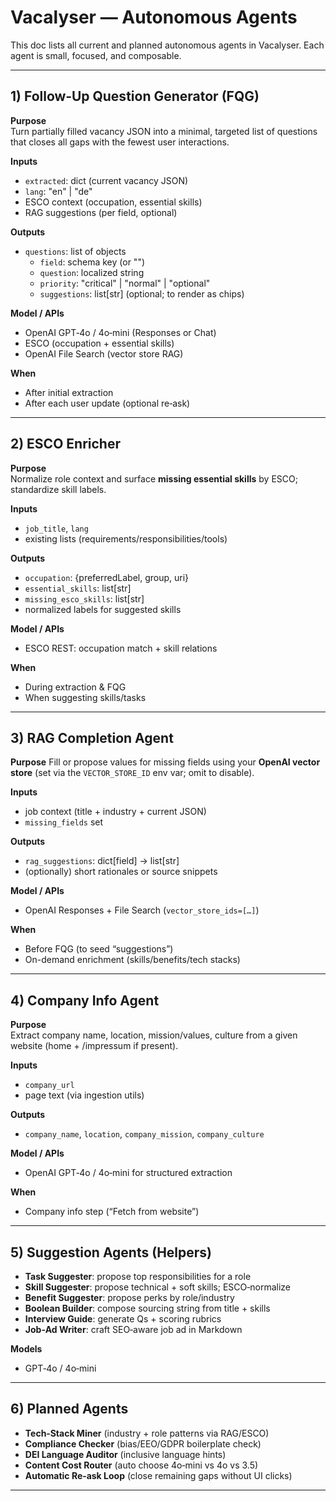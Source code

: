 # Vacalyser — Autonomous Agents

This doc lists all current and planned autonomous agents in Vacalyser. Each agent is small, focused, and composable.

---

## 1) Follow‑Up Question Generator (FQG)

**Purpose**  
Turn partially filled vacancy JSON into a minimal, targeted list of questions that closes all gaps with the fewest user interactions.

**Inputs**  
- `extracted`: dict (current vacancy JSON)  
- `lang`: "en" | "de"  
- ESCO context (occupation, essential skills)  
- RAG suggestions (per field, optional)

**Outputs**  
- `questions`: list of objects  
  - `field`: schema key (or "")
  - `question`: localized string
  - `priority`: "critical" | "normal" | "optional"
  - `suggestions`: list[str] (optional; to render as chips)

**Model / APIs**  
- OpenAI GPT‑4o / 4o‑mini (Responses or Chat)  
- ESCO (occupation + essential skills)  
- OpenAI File Search (vector store RAG)

**When**  
- After initial extraction  
- After each user update (optional re‑ask)

---

## 2) ESCO Enricher

**Purpose**  
Normalize role context and surface **missing essential skills** by ESCO; standardize skill labels.

**Inputs**  
- `job_title`, `lang`  
- existing lists (requirements/responsibilities/tools)

**Outputs**  
- `occupation`: {preferredLabel, group, uri}  
- `essential_skills`: list[str]  
- `missing_esco_skills`: list[str]  
- normalized labels for suggested skills

**Model / APIs**  
- ESCO REST: occupation match + skill relations

**When**  
- During extraction & FQG  
- When suggesting skills/tasks

---

## 3) RAG Completion Agent

**Purpose**
Fill or propose values for missing fields using your **OpenAI vector store** (set via the `VECTOR_STORE_ID` env var; omit to disable).

**Inputs**  
- job context (title + industry + current JSON)  
- `missing_fields` set

**Outputs**  
- `rag_suggestions`: dict[field] -> list[str]
- (optionally) short rationales or source snippets

**Model / APIs**  
- OpenAI Responses + File Search (`vector_store_ids=[…]`)

**When**  
- Before FQG (to seed “suggestions”)  
- On-demand enrichment (skills/benefits/tech stacks)

---

## 4) Company Info Agent

**Purpose**  
Extract company name, location, mission/values, culture from a given website (home + /impressum if present).

**Inputs**  
- `company_url`  
- page text (via ingestion utils)

**Outputs**  
- `company_name`, `location`, `company_mission`, `company_culture`

**Model / APIs**  
- OpenAI GPT‑4o / 4o‑mini for structured extraction

**When**  
- Company info step (“Fetch from website”)

---

## 5) Suggestion Agents (Helpers)

- **Task Suggester**: propose top responsibilities for a role  
- **Skill Suggester**: propose technical + soft skills; ESCO‑normalize  
- **Benefit Suggester**: propose perks by role/industry  
- **Boolean Builder**: compose sourcing string from title + skills  
- **Interview Guide**: generate Qs + scoring rubrics  
- **Job‑Ad Writer**: craft SEO‑aware job ad in Markdown

**Models**  
- GPT‑4o / 4o‑mini

---

## 6) Planned Agents

- **Tech‑Stack Miner** (industry + role patterns via RAG/ESCO)  
- **Compliance Checker** (bias/EEO/GDPR boilerplate check)  
- **DEI Language Auditor** (inclusive language hints)  
- **Content Cost Router** (auto choose 4o‑mini vs 4o vs 3.5)  
- **Automatic Re‑ask Loop** (close remaining gaps without UI clicks)

---
